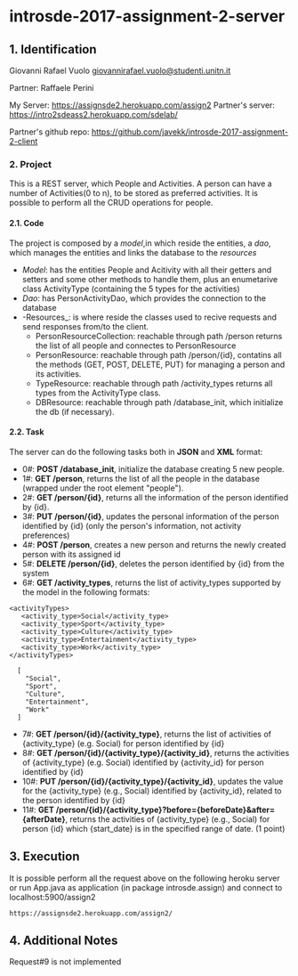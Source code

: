 # introsde-2017-assignment-2-server

## 1. Identification

Giovanni Rafael Vuolo giovannirafael.vuolo@studenti.unitn.it

Partner: Raffaele Perini

My Server: https://assignsde2.herokuapp.com/assign2
Partner's server: https://intro2sdeass2.herokuapp.com/sdelab/

Partner's github repo: https://github.com/javekk/introsde-2017-assignment-2-client

### 2. Project

This is a REST server, which  People and Activities. A person can have a number of Activities(0 to n), to be stored as preferred activities. 
It is possible to perform all the CRUD operations for people.

#### 2.1. Code

The project is composed by a _model_,in which reside the entities, a _dao_, which manages the entities and links the database to the _resources_

* _Model_: has the entities People and Acitivity with all their getters and setters and some other methods to handle them, plus an enumetarive class ActivityType (containing the 5 types for the activities)
* _Dao_: has PersonActivityDao, which provides the connection to the database
* -Resources_: is where reside the classes used to recive requests and send responses from/to the client.
  * PersonResourceCollection: reachable through path /person returns the list of all people and connectes to PersonResource
  * PersonResource: reachable through path /person/{id}, contatins all the methods (GET, POST, DELETE, PUT) for managing a person and its activities.
  * TypeResource: reachable through path /activity_types returns all types from the ActivityType class.
  * DBResource: reachable through path /database_init, which initialize the db (if necessary).
  
#### 2.2. Task
The server can do the following tasks both in __JSON__ and __XML__ format:
 * 0#: __POST /database_init__, initialize the database creating 5 new people.
 * 1#: __GET /person__, returns the list of all the people in the database (wrapped under the root element "people").
 * 2#: __GET /person/{id}__, returns all the information of the person identified by {id}.
 * 3#: __PUT /person/{id}__, updates the personal information of the person identified by {id} (only the person's information, not activity preferences)
 * 4#: __POST /person__, creates a new person and returns the newly created person with its assigned id
 * 5#: __DELETE /person/{id}__, deletes the person identified by {id} from the system
 * 6#: __GET /activity_types__, returns the list of activity_types supported by the model in the following formats:
 ```
<activityTypes>
    <activity_type>Social</activity_type>
    <activity_type>Sport</activity_type>
    <activity_type>Culture</activity_type>
    <activity_type>Entertainment</activity_type>
    <activity_type>Work</activity_type>
</activityTypes>
```
```
  [
    "Social",
    "Sport",
    "Culture",
    "Entertainment",
    "Work"
  ]
```
 * 7#: __GET /person/{id}/{activity_type}__, returns the list of activities of {activity_type} (e.g. Social) for person identified by {id}
 * 8#: __GET /person/{id}/{activity_type}/{activity_id}__, returns the activities of {activity_type} (e.g. Social) identified by {activity_id} for person identified by {id}
 * 10#: __PUT /person/{id}/{activity_type}/{activity_id}__, updates the value for the {activity_type} (e.g., Social) identified by {activity_id}, related to the person identified by {id}
 * 11#: __GET /person/{id}/{activity_type}?before={beforeDate}&after={afterDate}__, returns the activities of {activity_type} (e.g., Social) for person {id} which {start_date} is in the specified range of date. (1 point)

## 3. Execution
It is possible perform all the request above on the following heroku server
or run App.java as application (in package introsde.assign) and connect to localhost:5900/assign2

  ```
  https://assignsde2.herokuapp.com/assign2/
  
  ```
## 4. Additional Notes
Request#9 is not implemented
